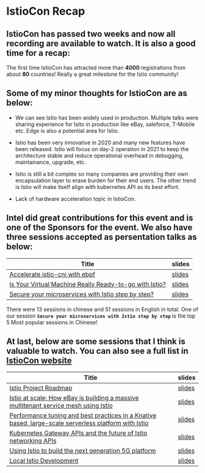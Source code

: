 # IstioCon  Recap

## IstioCon has passed two weeks and now all recording are available to watch. It is also a good time for a recap: 

The first time IstioCon has attracted more than  <b> 4000 </b> registrations from about <b> 80 </b>  countries!  Really a great milestone for the Istio community!

## Some of my minor thoughts for IstioCon are as below: 

 * We can see Istio has been widely used in production.  Multiple talks were sharing experience for Isito in production like eBay, saleforce, T-Mobile etc. Edge is also a potential area for Istio.

 * Istio has been very innovative in 2020 and many new features have been released. Istio will focus on day-2 operation in 2021 to keep the architecture stable and reduce operational overhead in debugging, maintainance, upgrade, etc. 

 * Istio is still a bit complex so many companies are providing their own encapsulation layer to erase burden for their end users.  The other trend is Istio will make itself align with kubernetes API as its best effort. 

 * Lack of hardware acceleration topic in IstioCon. 

## <b>Intel</b> did great contributions for this event and is one of the Sponsors for the event. We also have three sessions accepted as persentation talks as below:

| Title   |  slides | 
|  ----  | ----  | 
| [Accelerate istio-cni with ebpf](https://youtu.be/B8EnWqHuS6k) | [slides](https://events.istio.io/istiocon-2021/slides/e7p-AccelerateIstioCNIwithebpf-XuYizhou-GuoRuijing.pdf) | 
| [Is Your Virtual Machine Really Ready-to-go with Istio?](https://youtu.be/fuaOfjx8-Mc) | [slides](https://events.istio.io/istiocon-2021/slides/e4p-VMReady-KailunQin-HaoyuanGe.pdf) | 
| [Secure your microservices with Istio step by step?](https://youtu.be/RPTm1B3CKPcc) | [slides]() | 

There were 13 sessions in chinese and 51 sessions in English in total. One of our session  <b> `Secure your microservices with Istio step by step` </b> is the top 5 Most popular sessions in Chinese!


## At last, below are some sessions that I think is valuable to watch. You can also see a full list in [IstioCon website](https://events.istio.io/istiocon-2021/sessions/)

| Title   |  slides | 
|  ----  | ----  | 
| [Istio Project Roadmap](https://youtu.be/WmjTeN-jtdY) | [slides](https://events.istio.io/istiocon-2021/slides/d1k-Istio2021Roadmap-Neeraj-Louis.pdf) | 
| [Istio at scale: How eBay is building a massive multitenant service mesh using Istio](https://youtu.be/Yo6x5Knv7Kc) | [slides](https://events.istio.io/istiocon-2021/slides/g2s-IstioAtScale-eBay-Sudhi.pdf) | 
| [Performance tuning and best practices in a Knative based, large-scale serverless platform with Istio](https://youtu.be/6rkcDVrKRyY) | [slides](https://events.istio.io/istiocon-2021/slides/b7p-PerformanceTuningKnative-GongZhang-YuZhuang.pdf) | 
| [Kubernetes Gateway APIs and the future of Istio networking APIs](https://youtu.be/9BOlFIpkZpk) | [slides](https://events.istio.io/istiocon-2021/slides/f9t2-KubernetesGatewayAPIs-JohnHoward.pdf) | 
| [Using Istio to build the next generation 5G platform](https://youtu.be/D-Dgn1tNFkg) | [slides](https://events.istio.io/istiocon-2021/slides/a3p-BuildNext5GPlatform-Neeraj-Dave.pdf) |
| [Local Istio Development](https://youtu.be/g4A8LAauyJA) | [slides](https://events.istio.io/istiocon-2021/slides/c9t1-LocalIstioDevelopment-JohnHoward.pdf) |

       
